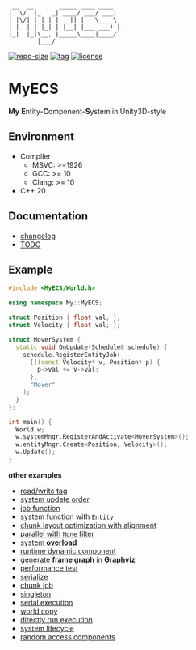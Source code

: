 ```

 __  __       _____ ____ ____  
|  \/  |_   _| ____/ ___/ ___| 
| |\/| | | | |  _|| |   \___ \ 
| |  | | |_| | |__| |___ ___) |
|_|  |_|\__, |_____\____|____/ 
        |___/                  

```

[![repo-size](https://img.shields.io/github/languages/code-size/shimakaze09/MyECS?style=flat)](https://github.com/shimakaze09/MyECS/archive/main.zip) [![tag](https://img.shields.io/github/v/tag/shimakaze09/MyECS)](https://github.com/shimakaze09/MyECS/tags) [![license](https://img.shields.io/github/license/shimakaze09/MyECS)](LICENSE)

# MyECS

**My** **E**ntity-**C**omponent-**S**ystem in Unity3D-style

## Environment

- Compiler
    - MSVC: >=1926
    - GCC: >= 10
    - Clang: >= 10
- C++ 20

## Documentation

- [changelog](doc/changelog.md)
- [TODO](doc/todo.md)

## Example

```c++
#include <MyECS/World.h>

using namespace My::MyECS;

struct Position { float val; };
struct Velocity { float val; };

struct MoverSystem {
  static void OnUpdate(Schedule& schedule) {
    schedule.RegisterEntityJob(
      [](const Velocity* v, Position* p) {
        p->val += v->val;
      },
      "Mover"
    );
  }
};

int main() {
  World w;
  w.systemMngr.RegisterAndActivate<MoverSystem>();
  w.entityMngr.Create<Position, Velocity>();
  w.Update();
}
```

**other examples**

- [read/write tag](src/test/01_tag/main.cpp)
- [system update order](src/test/02_order/main.cpp)
- [job function](src/test/08_job/main.cpp)
- system function with [`Entity`](src/test/03_query_entity/main.cpp)
- [chunk layout optimization with alignment](src/test/05_alignment/main.cpp)
- [parallel with `None` filter](src/test/06_none_parallel/main.cpp)
- [system **overload**](src/test/07_overload/main.cpp)
- [runtime dynamic component](src/test/11_runtime_cmpt/main.cpp)
- [generate **frame graph** in **Graphviz**](src/test/12_framegraph/main.cpp)
- [performance test](src/test/13_performance/main.cpp)
- [serialize](src/test/14_serialize/main.cpp)
- [chunk job](src/test/15_chunk_job/main.cpp)
- [singleton](src/test/16_singleton/main.cpp)
- [serial execution](src/test/17_serial/main.cpp)
- [world copy](src/test/18_copy/main.cpp)
- [directly run execution](src/test/19_direct_run/main.cpp)
- [system lifecycle](src/test/20_system_lifecycle/main.cpp)
- [random access components](src/test/21_random/main.cpp) 